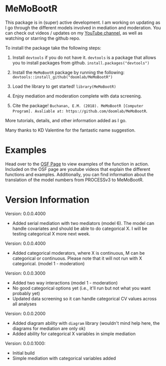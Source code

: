 # MeMoBootR

This package is in (super) active development. I am working on updating as I go through the different models involved in mediation and moderation. You can check out videos / updates on my [YouTube channel](https://www.youtube.com/channel/UCMdihazndR0f9XBoSXWqnYg), as well as watching or starring the github repo.

To install the package take the following steps:

1) Install `devtools` if you do not have it. `devtools` is a package that allows you to install packages from github.
`install.packages("devtools")`

2) Install the `MeMoBootR` package by running the following:
`devtools::install_github("doomlab/MeMoBootR")`

3) Load the library to get started!
`library(MeMoBootR)`

4) Enjoy mediation and moderation complete with data screening.

5) Cite the package!
`Buchanan, E.M. (2018). MeMoBootR [Computer Program]. Avaliable at: https://github.com/doomlab/MeMoBootR`. 

More tutorials, details, and other information added as I go. 

Many thanks to KD Valentine for the fantastic name suggestion.

# Examples

Head over to the [OSF Page](https://osf.io/ns6jz/) to view examples of the function in action. Included on the OSF page are youtube videos that explain the different functions and examples. Additionally, you can find information about the translation of the model numbers from PROCESSv3 to MeMoBootR.

# Version Information
Version: 0.0.0.4000
  - Added serial mediation with two mediators (model 6). The model can handle covariates and should be able to do categorical X. I will be testing categorical X more next week.

Version: 0.0.0.4000
  - Added categorical moderators, where X is continuous, M can be categorical or continuous. Please note that it will not run with X categorical. (model 1 - moderation) 

Version: 0.0.0.3000
  - Added two way interactions (model 1 - moderation)
  - No good categorical options yet (i.e., it'll run but not what you want probably yet)
  - Updated data screening so it can handle categorical CV values across all analyses
  
Version: 0.0.0.2000
  - Added diagram ability with `diagram` library (wouldn't mind help here, the diagrams for mediation are only ok)
  - Added ability for categorical X variables in simple mediation

Version: 0.0.0.1000: 
  - Initial build
  - Simple mediation with categorical variables added
